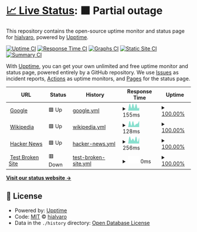 # [📈 Live Status](https://hialvaro.github.io/upptime-test): <!--live status--> **🟧 Partial outage**

This repository contains the open-source uptime monitor and status page for [hialvaro](https://hialvaro.github.io/upptime-test), powered by [Upptime](https://github.com/upptime/upptime).

[![Uptime CI](https://github.com/hialvaro/upptime-test/workflows/Uptime%20CI/badge.svg)](https://github.com/hialvaro/upptime-test/actions?query=workflow%3A%22Uptime+CI%22)
[![Response Time CI](https://github.com/hialvaro/upptime-test/workflows/Response%20Time%20CI/badge.svg)](https://github.com/hialvaro/upptime-test/actions?query=workflow%3A%22Response+Time+CI%22)
[![Graphs CI](https://github.com/hialvaro/upptime-test/workflows/Graphs%20CI/badge.svg)](https://github.com/hialvaro/upptime-test/actions?query=workflow%3A%22Graphs+CI%22)
[![Static Site CI](https://github.com/hialvaro/upptime-test/workflows/Static%20Site%20CI/badge.svg)](https://github.com/hialvaro/upptime-test/actions?query=workflow%3A%22Static+Site+CI%22)
[![Summary CI](https://github.com/hialvaro/upptime-test/workflows/Summary%20CI/badge.svg)](https://github.com/hialvaro/upptime-test/actions?query=workflow%3A%22Summary+CI%22)

With [Upptime](https://upptime.js.org), you can get your own unlimited and free uptime monitor and status page, powered entirely by a GitHub repository. We use [Issues](https://github.com/hialvaro/upptime-test/issues) as incident reports, [Actions](https://github.com/hialvaro/upptime-test/actions) as uptime monitors, and [Pages](https://hialvaro.github.io/upptime-test) for the status page.

<!--start: status pages-->
<!-- This summary is generated by Upptime (https://github.com/upptime/upptime) -->
<!-- Do not edit this manually, your changes will be overwritten -->
<!-- prettier-ignore -->
| URL | Status | History | Response Time | Uptime |
| --- | ------ | ------- | ------------- | ------ |
| <img alt="" src="https://icons.duckduckgo.com/ip3/www.google.com.ico" height="13"> [Google](https://www.google.com) | 🟩 Up | [google.yml](https://github.com/hialvaro/upptime-test/commits/HEAD/history/google.yml) | <details><summary><img alt="Response time graph" src="./graphs/google/response-time-week.png" height="20"> 155ms</summary><br><a href="https://hialvaro.github.io/upptime-test/history/google"><img alt="Response time 105" src="https://img.shields.io/endpoint?url=https%3A%2F%2Fraw.githubusercontent.com%2Fhialvaro%2Fupptime-test%2FHEAD%2Fapi%2Fgoogle%2Fresponse-time.json"></a><br><a href="https://hialvaro.github.io/upptime-test/history/google"><img alt="24-hour response time 141" src="https://img.shields.io/endpoint?url=https%3A%2F%2Fraw.githubusercontent.com%2Fhialvaro%2Fupptime-test%2FHEAD%2Fapi%2Fgoogle%2Fresponse-time-day.json"></a><br><a href="https://hialvaro.github.io/upptime-test/history/google"><img alt="7-day response time 155" src="https://img.shields.io/endpoint?url=https%3A%2F%2Fraw.githubusercontent.com%2Fhialvaro%2Fupptime-test%2FHEAD%2Fapi%2Fgoogle%2Fresponse-time-week.json"></a><br><a href="https://hialvaro.github.io/upptime-test/history/google"><img alt="30-day response time 119" src="https://img.shields.io/endpoint?url=https%3A%2F%2Fraw.githubusercontent.com%2Fhialvaro%2Fupptime-test%2FHEAD%2Fapi%2Fgoogle%2Fresponse-time-month.json"></a><br><a href="https://hialvaro.github.io/upptime-test/history/google"><img alt="1-year response time 111" src="https://img.shields.io/endpoint?url=https%3A%2F%2Fraw.githubusercontent.com%2Fhialvaro%2Fupptime-test%2FHEAD%2Fapi%2Fgoogle%2Fresponse-time-year.json"></a></details> | <details><summary><a href="https://hialvaro.github.io/upptime-test/history/google">100.00%</a></summary><a href="https://hialvaro.github.io/upptime-test/history/google"><img alt="All-time uptime 100.00%" src="https://img.shields.io/endpoint?url=https%3A%2F%2Fraw.githubusercontent.com%2Fhialvaro%2Fupptime-test%2FHEAD%2Fapi%2Fgoogle%2Fuptime.json"></a><br><a href="https://hialvaro.github.io/upptime-test/history/google"><img alt="24-hour uptime 100.00%" src="https://img.shields.io/endpoint?url=https%3A%2F%2Fraw.githubusercontent.com%2Fhialvaro%2Fupptime-test%2FHEAD%2Fapi%2Fgoogle%2Fuptime-day.json"></a><br><a href="https://hialvaro.github.io/upptime-test/history/google"><img alt="7-day uptime 100.00%" src="https://img.shields.io/endpoint?url=https%3A%2F%2Fraw.githubusercontent.com%2Fhialvaro%2Fupptime-test%2FHEAD%2Fapi%2Fgoogle%2Fuptime-week.json"></a><br><a href="https://hialvaro.github.io/upptime-test/history/google"><img alt="30-day uptime 100.00%" src="https://img.shields.io/endpoint?url=https%3A%2F%2Fraw.githubusercontent.com%2Fhialvaro%2Fupptime-test%2FHEAD%2Fapi%2Fgoogle%2Fuptime-month.json"></a><br><a href="https://hialvaro.github.io/upptime-test/history/google"><img alt="1-year uptime 99.99%" src="https://img.shields.io/endpoint?url=https%3A%2F%2Fraw.githubusercontent.com%2Fhialvaro%2Fupptime-test%2FHEAD%2Fapi%2Fgoogle%2Fuptime-year.json"></a></details>
| <img alt="" src="https://icons.duckduckgo.com/ip3/en.wikipedia.org.ico" height="13"> [Wikipedia](https://en.wikipedia.org) | 🟩 Up | [wikipedia.yml](https://github.com/hialvaro/upptime-test/commits/HEAD/history/wikipedia.yml) | <details><summary><img alt="Response time graph" src="./graphs/wikipedia/response-time-week.png" height="20"> 128ms</summary><br><a href="https://hialvaro.github.io/upptime-test/history/wikipedia"><img alt="Response time 210" src="https://img.shields.io/endpoint?url=https%3A%2F%2Fraw.githubusercontent.com%2Fhialvaro%2Fupptime-test%2FHEAD%2Fapi%2Fwikipedia%2Fresponse-time.json"></a><br><a href="https://hialvaro.github.io/upptime-test/history/wikipedia"><img alt="24-hour response time 198" src="https://img.shields.io/endpoint?url=https%3A%2F%2Fraw.githubusercontent.com%2Fhialvaro%2Fupptime-test%2FHEAD%2Fapi%2Fwikipedia%2Fresponse-time-day.json"></a><br><a href="https://hialvaro.github.io/upptime-test/history/wikipedia"><img alt="7-day response time 128" src="https://img.shields.io/endpoint?url=https%3A%2F%2Fraw.githubusercontent.com%2Fhialvaro%2Fupptime-test%2FHEAD%2Fapi%2Fwikipedia%2Fresponse-time-week.json"></a><br><a href="https://hialvaro.github.io/upptime-test/history/wikipedia"><img alt="30-day response time 184" src="https://img.shields.io/endpoint?url=https%3A%2F%2Fraw.githubusercontent.com%2Fhialvaro%2Fupptime-test%2FHEAD%2Fapi%2Fwikipedia%2Fresponse-time-month.json"></a><br><a href="https://hialvaro.github.io/upptime-test/history/wikipedia"><img alt="1-year response time 218" src="https://img.shields.io/endpoint?url=https%3A%2F%2Fraw.githubusercontent.com%2Fhialvaro%2Fupptime-test%2FHEAD%2Fapi%2Fwikipedia%2Fresponse-time-year.json"></a></details> | <details><summary><a href="https://hialvaro.github.io/upptime-test/history/wikipedia">100.00%</a></summary><a href="https://hialvaro.github.io/upptime-test/history/wikipedia"><img alt="All-time uptime 100.00%" src="https://img.shields.io/endpoint?url=https%3A%2F%2Fraw.githubusercontent.com%2Fhialvaro%2Fupptime-test%2FHEAD%2Fapi%2Fwikipedia%2Fuptime.json"></a><br><a href="https://hialvaro.github.io/upptime-test/history/wikipedia"><img alt="24-hour uptime 100.00%" src="https://img.shields.io/endpoint?url=https%3A%2F%2Fraw.githubusercontent.com%2Fhialvaro%2Fupptime-test%2FHEAD%2Fapi%2Fwikipedia%2Fuptime-day.json"></a><br><a href="https://hialvaro.github.io/upptime-test/history/wikipedia"><img alt="7-day uptime 100.00%" src="https://img.shields.io/endpoint?url=https%3A%2F%2Fraw.githubusercontent.com%2Fhialvaro%2Fupptime-test%2FHEAD%2Fapi%2Fwikipedia%2Fuptime-week.json"></a><br><a href="https://hialvaro.github.io/upptime-test/history/wikipedia"><img alt="30-day uptime 100.00%" src="https://img.shields.io/endpoint?url=https%3A%2F%2Fraw.githubusercontent.com%2Fhialvaro%2Fupptime-test%2FHEAD%2Fapi%2Fwikipedia%2Fuptime-month.json"></a><br><a href="https://hialvaro.github.io/upptime-test/history/wikipedia"><img alt="1-year uptime 100.00%" src="https://img.shields.io/endpoint?url=https%3A%2F%2Fraw.githubusercontent.com%2Fhialvaro%2Fupptime-test%2FHEAD%2Fapi%2Fwikipedia%2Fuptime-year.json"></a></details>
| <img alt="" src="https://icons.duckduckgo.com/ip3/news.ycombinator.com.ico" height="13"> [Hacker News](https://news.ycombinator.com) | 🟩 Up | [hacker-news.yml](https://github.com/hialvaro/upptime-test/commits/HEAD/history/hacker-news.yml) | <details><summary><img alt="Response time graph" src="./graphs/hacker-news/response-time-week.png" height="20"> 256ms</summary><br><a href="https://hialvaro.github.io/upptime-test/history/hacker-news"><img alt="Response time 303" src="https://img.shields.io/endpoint?url=https%3A%2F%2Fraw.githubusercontent.com%2Fhialvaro%2Fupptime-test%2FHEAD%2Fapi%2Fhacker-news%2Fresponse-time.json"></a><br><a href="https://hialvaro.github.io/upptime-test/history/hacker-news"><img alt="24-hour response time 312" src="https://img.shields.io/endpoint?url=https%3A%2F%2Fraw.githubusercontent.com%2Fhialvaro%2Fupptime-test%2FHEAD%2Fapi%2Fhacker-news%2Fresponse-time-day.json"></a><br><a href="https://hialvaro.github.io/upptime-test/history/hacker-news"><img alt="7-day response time 256" src="https://img.shields.io/endpoint?url=https%3A%2F%2Fraw.githubusercontent.com%2Fhialvaro%2Fupptime-test%2FHEAD%2Fapi%2Fhacker-news%2Fresponse-time-week.json"></a><br><a href="https://hialvaro.github.io/upptime-test/history/hacker-news"><img alt="30-day response time 317" src="https://img.shields.io/endpoint?url=https%3A%2F%2Fraw.githubusercontent.com%2Fhialvaro%2Fupptime-test%2FHEAD%2Fapi%2Fhacker-news%2Fresponse-time-month.json"></a><br><a href="https://hialvaro.github.io/upptime-test/history/hacker-news"><img alt="1-year response time 309" src="https://img.shields.io/endpoint?url=https%3A%2F%2Fraw.githubusercontent.com%2Fhialvaro%2Fupptime-test%2FHEAD%2Fapi%2Fhacker-news%2Fresponse-time-year.json"></a></details> | <details><summary><a href="https://hialvaro.github.io/upptime-test/history/hacker-news">100.00%</a></summary><a href="https://hialvaro.github.io/upptime-test/history/hacker-news"><img alt="All-time uptime 99.97%" src="https://img.shields.io/endpoint?url=https%3A%2F%2Fraw.githubusercontent.com%2Fhialvaro%2Fupptime-test%2FHEAD%2Fapi%2Fhacker-news%2Fuptime.json"></a><br><a href="https://hialvaro.github.io/upptime-test/history/hacker-news"><img alt="24-hour uptime 100.00%" src="https://img.shields.io/endpoint?url=https%3A%2F%2Fraw.githubusercontent.com%2Fhialvaro%2Fupptime-test%2FHEAD%2Fapi%2Fhacker-news%2Fuptime-day.json"></a><br><a href="https://hialvaro.github.io/upptime-test/history/hacker-news"><img alt="7-day uptime 100.00%" src="https://img.shields.io/endpoint?url=https%3A%2F%2Fraw.githubusercontent.com%2Fhialvaro%2Fupptime-test%2FHEAD%2Fapi%2Fhacker-news%2Fuptime-week.json"></a><br><a href="https://hialvaro.github.io/upptime-test/history/hacker-news"><img alt="30-day uptime 100.00%" src="https://img.shields.io/endpoint?url=https%3A%2F%2Fraw.githubusercontent.com%2Fhialvaro%2Fupptime-test%2FHEAD%2Fapi%2Fhacker-news%2Fuptime-month.json"></a><br><a href="https://hialvaro.github.io/upptime-test/history/hacker-news"><img alt="1-year uptime 99.99%" src="https://img.shields.io/endpoint?url=https%3A%2F%2Fraw.githubusercontent.com%2Fhialvaro%2Fupptime-test%2FHEAD%2Fapi%2Fhacker-news%2Fuptime-year.json"></a></details>
| <img alt="" src="https://icons.duckduckgo.com/ip3/thissitedoesnotexist.koj.co.ico" height="13"> [Test Broken Site](https://thissitedoesnotexist.koj.co) | 🟥 Down | [test-broken-site.yml](https://github.com/hialvaro/upptime-test/commits/HEAD/history/test-broken-site.yml) | <details><summary><img alt="Response time graph" src="./graphs/test-broken-site/response-time-week.png" height="20"> 0ms</summary><br><a href="https://hialvaro.github.io/upptime-test/history/test-broken-site"><img alt="Response time 0" src="https://img.shields.io/endpoint?url=https%3A%2F%2Fraw.githubusercontent.com%2Fhialvaro%2Fupptime-test%2FHEAD%2Fapi%2Ftest-broken-site%2Fresponse-time.json"></a><br><a href="https://hialvaro.github.io/upptime-test/history/test-broken-site"><img alt="24-hour response time 0" src="https://img.shields.io/endpoint?url=https%3A%2F%2Fraw.githubusercontent.com%2Fhialvaro%2Fupptime-test%2FHEAD%2Fapi%2Ftest-broken-site%2Fresponse-time-day.json"></a><br><a href="https://hialvaro.github.io/upptime-test/history/test-broken-site"><img alt="7-day response time 0" src="https://img.shields.io/endpoint?url=https%3A%2F%2Fraw.githubusercontent.com%2Fhialvaro%2Fupptime-test%2FHEAD%2Fapi%2Ftest-broken-site%2Fresponse-time-week.json"></a><br><a href="https://hialvaro.github.io/upptime-test/history/test-broken-site"><img alt="30-day response time 0" src="https://img.shields.io/endpoint?url=https%3A%2F%2Fraw.githubusercontent.com%2Fhialvaro%2Fupptime-test%2FHEAD%2Fapi%2Ftest-broken-site%2Fresponse-time-month.json"></a><br><a href="https://hialvaro.github.io/upptime-test/history/test-broken-site"><img alt="1-year response time 0" src="https://img.shields.io/endpoint?url=https%3A%2F%2Fraw.githubusercontent.com%2Fhialvaro%2Fupptime-test%2FHEAD%2Fapi%2Ftest-broken-site%2Fresponse-time-year.json"></a></details> | <details><summary><a href="https://hialvaro.github.io/upptime-test/history/test-broken-site">100.00%</a></summary><a href="https://hialvaro.github.io/upptime-test/history/test-broken-site"><img alt="All-time uptime 100.00%" src="https://img.shields.io/endpoint?url=https%3A%2F%2Fraw.githubusercontent.com%2Fhialvaro%2Fupptime-test%2FHEAD%2Fapi%2Ftest-broken-site%2Fuptime.json"></a><br><a href="https://hialvaro.github.io/upptime-test/history/test-broken-site"><img alt="24-hour uptime 100.00%" src="https://img.shields.io/endpoint?url=https%3A%2F%2Fraw.githubusercontent.com%2Fhialvaro%2Fupptime-test%2FHEAD%2Fapi%2Ftest-broken-site%2Fuptime-day.json"></a><br><a href="https://hialvaro.github.io/upptime-test/history/test-broken-site"><img alt="7-day uptime 100.00%" src="https://img.shields.io/endpoint?url=https%3A%2F%2Fraw.githubusercontent.com%2Fhialvaro%2Fupptime-test%2FHEAD%2Fapi%2Ftest-broken-site%2Fuptime-week.json"></a><br><a href="https://hialvaro.github.io/upptime-test/history/test-broken-site"><img alt="30-day uptime 100.00%" src="https://img.shields.io/endpoint?url=https%3A%2F%2Fraw.githubusercontent.com%2Fhialvaro%2Fupptime-test%2FHEAD%2Fapi%2Ftest-broken-site%2Fuptime-month.json"></a><br><a href="https://hialvaro.github.io/upptime-test/history/test-broken-site"><img alt="1-year uptime 100.00%" src="https://img.shields.io/endpoint?url=https%3A%2F%2Fraw.githubusercontent.com%2Fhialvaro%2Fupptime-test%2FHEAD%2Fapi%2Ftest-broken-site%2Fuptime-year.json"></a></details>

<!--end: status pages-->

[**Visit our status website →**](https://hialvaro.github.io/upptime-test)

## 📄 License

- Powered by: [Upptime](https://github.com/upptime/upptime)
- Code: [MIT](./LICENSE) © [hialvaro](https://hialvaro.github.io/upptime-test)
- Data in the `./history` directory: [Open Database License](https://opendatacommons.org/licenses/odbl/1-0/)
